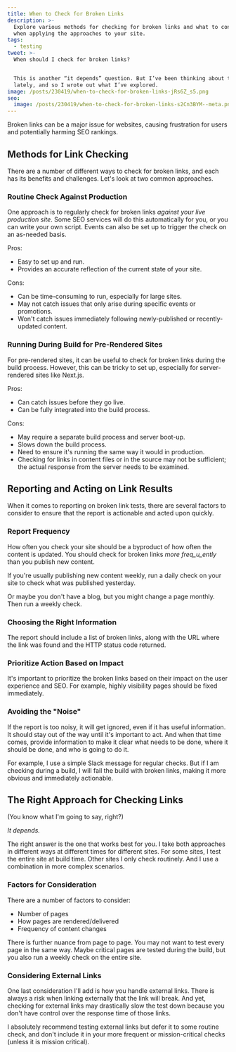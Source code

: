 ```yaml
---
title: When to Check for Broken Links
description: >-
  Explore various methods for checking for broken links and what to consider
  when applying the approaches to your site.
tags:
  - testing
tweet: >-
  When should I check for broken links? 


  This is another “it depends” question. But I’ve been thinking about this a lot
  lately, and so I wrote out what I’ve explored.
image: /posts/230419/when-to-check-for-broken-links-jRs6Z_s5.png
seo:
  image: /posts/230419/when-to-check-for-broken-links-s2Cn3BYM--meta.png
---
```


Broken links can be a major issue for websites, causing frustration for users and potentially harming SEO rankings.

## Methods for Link Checking

There are a number of different ways to check for broken links, and each has its benefits and challenges. Let's look at two common approaches.

### Routine Check Against Production

One approach is to regularly check for broken links _against your live production site_. Some SEO services will do this automatically for you, or you can write your own script. Events can also be set up to trigger the check on an as-needed basis.

Pros:

- Easy to set up and run.
- Provides an accurate reflection of the current state of your site.

Cons:

- Can be time-consuming to run, especially for large sites.
- May not catch issues that only arise during specific events or promotions.
- Won't catch issues immediately following newly-published or recently-updated content.

### Running During Build for Pre-Rendered Sites

For pre-rendered sites, it can be useful to check for broken links during the build process. However, this can be tricky to set up, especially for server-rendered sites like Next.js.

Pros:

- Can catch issues before they go live.
- Can be fully integrated into the build process.

Cons:

- May require a separate build process and server boot-up.
- Slows down the build process.
- Need to ensure it's running the same way it would in production.
- Checking for links in content files or in the source may not be sufficient; the actual response from the server needs to be examined.

## Reporting and Acting on Link Results

When it comes to reporting on broken link tests, there are several factors to consider to ensure that the report is actionable and acted upon quickly.

### Report Frequency

How often you check your site should be a byproduct of how often the content is updated. You should check for broken links _more freq_u_ently_ than you publish new content.

If you're usually publishing new content weekly, run a daily check on your site to check what was published yesterday.

Or maybe you don't have a blog, but you might change a page monthly. Then run a weekly check.

### Choosing the Right Information

The report should include a list of broken links, along with the URL where the link was found and the HTTP status code returned.

### Prioritize Action Based on Impact

It's important to prioritize the broken links based on their impact on the user experience and SEO. For example, highly visibility pages should be fixed immediately.

### Avoiding the "Noise"

If the report is too noisy, it will get ignored, even if it has useful information. It should stay out of the way until it's important to act. And when that time comes, provide information to make it clear what needs to be done, where it should be done, and who is going to do it.

For example, I use a simple Slack message for regular checks. But if I am checking during a build, I will fail the build with broken links, making it more obvious and immediately actionable.

## The Right Approach for Checking Links

(You know what I'm going to say, right?)

_It depends._

The right answer is the one that works best for you. I take both approaches in different ways at different times for different sites. For some sites, I test the entire site at build time. Other sites I only check routinely. And I use a combination in more complex scenarios.

### Factors for Consideration

There are a number of factors to consider:

- Number of pages
- How pages are rendered/delivered
- Frequency of content changes

There is further nuance from page to page. You may not want to test every page in the same way. Maybe critical pages are tested during the build, but you also run a weekly check on the entire site.

### Considering External Links

One last consideration I'll add is how you handle external links. There is always a risk when linking externally that the link will break. And yet, checking for external links may drastically slow the test down because you don't have control over the response time of those links.

I absolutely recommend testing external links but defer it to some routine check, and don't include it in your more frequent or mission-critical checks (unless it is mission critical).
